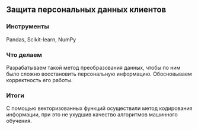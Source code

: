 ## Защита персональных данных клиентов
### Инструменты

 Pandas, Scikit-learn, NumPy

### Что делаем 

 Разрабатываем такой метод преобразования данных, чтобы по ним было сложно восстановить персональную информацию. Обосновываем корректность его работы. 

### Итоги 

С помощью векторизованных функций осуществили метод кодирования информации, при это не ухудшив качество алгоритмов машинного обучения.
